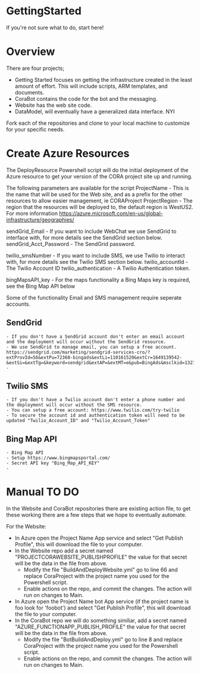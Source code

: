 
# GettingStarted
If you're not sure what to do, start here!

# Overview
There are four projects; 
- Getting Started focuses on getting the infrastructure created in the least amount of effort.  This will include scripts, ARM templates, and documents.
- CoraBot contains the code for the bot and the messaging.
- Website has the web site code.
- DataModel, will eventually have a generalized data interface.  NYI

Fork each of the repositories and clone to your local machine to customize for your specific needs.

# Create Azure Resources
The DeployResource Powershell script will do the initial deployment of the Azure resource to get your version of the CORA project site up and running.

The following parameters are available for the script
ProjectName - This is the name that will be used for the Web site, and as a prefix for the other resources to allow easier management, ie CORAProject
ProjectRegion - The region that the resources will be deployed to, the default region is WestUS2.  For more information https://azure.microsoft.com/en-us/global-infrastructure/geographies/

sendGrid_Email - If you want to include WebChat we use SendGrid to interface with, for more details see the SendGrid section below.
sendGrid_Acct_Password - The SendGrid password.

twilio_smsNumber - If you want to include SMS, we use Twilio to interact with, for more details see the Twilio SMS section below.
twilio_accountId - The Twilio Account ID
twilio_authentication - A Twilio Authentication token.

bingMapsAPI_key - For the maps functionality a Bing Maps key is required, see the Bing Map API below

Some of the functionality Email and SMS management require seperate accounts.
## SendGrid
    - If you don't have a SendGrid account don't enter an email account and the deployment will occur without the SendGrid resource.
    - We use SendGrid to manage email, you can setup a free account. https://sendgrid.com/marketing/sendgrid-services-cro/?extProvId=56&extPu=72368-bingads&extLi=110161520&extCr=1649139542-&extSi=&extTg=&keyword=sendgrid&extAP=&extMT=e&pub=BingAds&msclkid=1327b646baa312de836fe96745dd587c&utm_medium=cpc&utm_source=bing
    - 
    
## Twilio SMS 
    - If you don't have a Twilio account don't enter a phone number and the deployment will occur without the SMS resource.
    - You can setup a free account: https://www.twilio.com/try-twilio
    - To secure the account id and authentication token will need to be updated "Twilio_Account_ID" and "Twilio_Account_Token"
## Bing Map API
    - Bing Map API
    - Setup https://www.bingmapsportal.com/
    - Secret API key "Bing_Map_API_KEY"
    - 
# Manual TO DO

In the Website and CoraBot repositories there are existing action file, to get these working there are a few steps that we hope to eventually automate.

For the Website:
- In Azure open the Project Name App service and select "Get Publish Profile", this will download the file to your computer.
- In the Website repo add a secret named "PROJECTCORAWEBSITE_PUBLISHPROFILE" the value for that secret will be the data in the file from above.
    - Modify the file "BuildAndDeployWebsite.yml" go to line 66 and replace CoraProject with the project name you used for the Powershell script.
    - Enable actions on the repo, and commit the changes.  The action will run on changes to Main.
- In Azure open the Project Name bot App service (if the project name is foo look for 'foobot') and select "Get Publish Profile", this will download the file to your computer.
- In the CoraBot repo we will do something similiar, add a secret named "AZURE_FUNCTIONAPP_PUBLISH_PROFILE" the value for that secret will be the data in the file from above.
    - Modify the file "BotBuildAndDeploy.yml" go to line 8 and replace CoraProject with the project name you used for the Powershell script.
    - Enable actions on the repo, and commit the changes.  The action will run on changes to Main.

